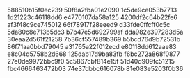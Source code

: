 588510b15f0ec239
50f8a2fba01e2090
1c5de9ce053b7713
1d21223c46118dd6
e4770107da58a125
4200df2c64b22fe6
af3f48c9ce745012
66f78917f28eeed9
d33fde0ffcff0c5c
5da80c8e713b5dc3
b7b47e5d692799af
dda982e397283d5a
30eaa2d561f21258
7b36cf557489b369
b5bcd76d9b72531b
86f71aa0bbd79045
a31765a22f012ecd
e80118dd612aae83
e8c04d5758b2d668
125dab17d9ba83fb
f6bc272a868f0877
27e0de9972bbc9f0
5c5867cbf814e15f
51d40d909fc51215
fbc4666463472b03
74e37dbbc616078b
81e083e5203f0b36
